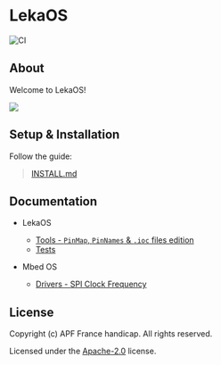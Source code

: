 # LekaOS

![CI](https://github.com/leka/LekaOS/workflows/CI/badge.svg)

## About

Welcome to LekaOS!

![](./docs/assets/leka-alpha.jpeg)

## Setup & Installation

Follow the guide:

> [INSTALL.md](./docs/INSTALL.md)

## Documentation

- LekaOS
	- [Tools - `PinMap`, `PinNames` & `.ioc` files edition](./docs/leka/Tools-Pins.md)
	- [Tests](./docs/leka/Tests.md)

- Mbed OS
    - [Drivers - SPI Clock Frequency](./docs/mbed-os/SPI.md)

## License

Copyright (c) APF France handicap. All rights reserved.

Licensed under the [Apache-2.0](./LICENSE) license.
